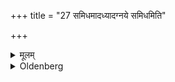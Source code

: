 +++
title = "27 समिधमादध्यादग्नये समिधमिति"

+++

<details><summary>मूलम्</summary>

समिधमादध्यादग्नये समिधमिति २७
</details>

<details><summary>Oldenberg</summary>

27. Let him go to beg food;
</details>
